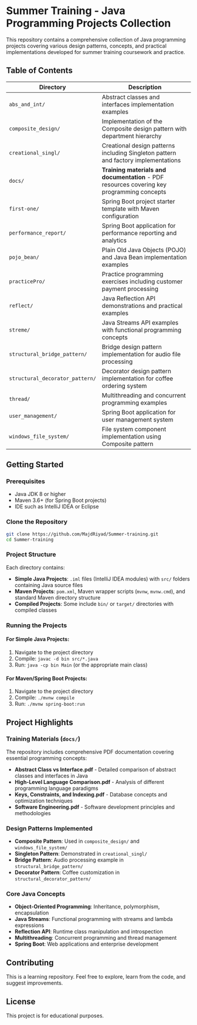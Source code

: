 # Summer Training - Java Programming Projects Collection

This repository contains a comprehensive collection of Java programming projects covering various design patterns, concepts, and practical implementations developed for summer training coursework and practice.

## Table of Contents

| Directory | Description |
|-----------|-------------|
| `abs_and_int/` | Abstract classes and interfaces implementation examples |
| `composite_design/` | Implementation of the Composite design pattern with department hierarchy |
| `creational_singl/` | Creational design patterns including Singleton pattern and factory implementations |
| `docs/` | **Training materials and documentation** - PDF resources covering key programming concepts |
| `first-one/` | Spring Boot project starter template with Maven configuration |
| `performance_report/` | Spring Boot application for performance reporting and analytics |
| `pojo_bean/` | Plain Old Java Objects (POJO) and Java Bean implementation examples |
| `practicePro/` | Practice programming exercises including customer payment processing |
| `reflect/` | Java Reflection API demonstrations and practical examples |
| `streme/` | Java Streams API examples with functional programming concepts |
| `structural_bridge_pattern/` | Bridge design pattern implementation for audio file processing |
| `structural_decorator_pattern/` | Decorator design pattern implementation for coffee ordering system |
| `thread/` | Multithreading and concurrent programming examples |
| `user_management/` | Spring Boot application for user management system |
| `windows_file_system/` | File system component implementation using Composite pattern |

## Getting Started

### Prerequisites
- Java JDK 8 or higher
- Maven 3.6+ (for Spring Boot projects)
- IDE such as IntelliJ IDEA or Eclipse

### Clone the Repository
```bash
git clone https://github.com/MajdRiyad/Summer-training.git
cd Summer-training
```

### Project Structure
Each directory contains:
- **Simple Java Projects**: `.iml` files (IntelliJ IDEA modules) with `src/` folders containing Java source files
- **Maven Projects**: `pom.xml`, Maven wrapper scripts (`mvnw`, `mvnw.cmd`), and standard Maven directory structure
- **Compiled Projects**: Some include `bin/` or `target/` directories with compiled classes

### Running the Projects

#### For Simple Java Projects:
1. Navigate to the project directory
2. Compile: `javac -d bin src/*.java`
3. Run: `java -cp bin Main` (or the appropriate main class)

#### For Maven/Spring Boot Projects:
1. Navigate to the project directory
2. Compile: `./mvnw compile`
3. Run: `./mvnw spring-boot:run`

## Project Highlights

### Training Materials (`docs/`)
The repository includes comprehensive PDF documentation covering essential programming concepts:
- **Abstract Class vs Interface.pdf** - Detailed comparison of abstract classes and interfaces in Java
- **High-Level Language Comparison.pdf** - Analysis of different programming language paradigms
- **Keys, Constraints, and Indexing.pdf** - Database concepts and optimization techniques
- **Software Engineering.pdf** - Software development principles and methodologies

### Design Patterns Implemented
- **Composite Pattern**: Used in `composite_design/` and `windows_file_system/`
- **Singleton Pattern**: Demonstrated in `creational_singl/`
- **Bridge Pattern**: Audio processing example in `structural_bridge_pattern/`
- **Decorator Pattern**: Coffee customization in `structural_decorator_pattern/`

### Core Java Concepts
- **Object-Oriented Programming**: Inheritance, polymorphism, encapsulation
- **Java Streams**: Functional programming with streams and lambda expressions
- **Reflection API**: Runtime class manipulation and introspection
- **Multithreading**: Concurrent programming and thread management
- **Spring Boot**: Web applications and enterprise development

## Contributing
This is a learning repository. Feel free to explore, learn from the code, and suggest improvements.

## License
This project is for educational purposes.
